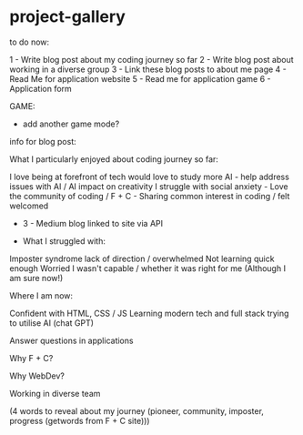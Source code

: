 # project-gallery

to do now:

1 - Write blog post about my coding journey so far
2 - Write blog post about working in a diverse group
3 - Link these blog posts to about me page
4 - Read Me for application website
5 - Read me for application game
6 - Application form

GAME:

- add another game mode?

info for blog post:

 What I particularly enjoyed about coding journey so far:

I love being at forefront of tech
would love to study more AI - help address issues with AI / AI impact on creativity
I struggle with social anxiety - Love the community of coding / F + C - Sharing common interest in coding / felt welcomed
- 3 - Medium blog linked to site via API

- What I struggled with:

Imposter syndrome
lack of direction / overwhelmed
Not learning quick enough
Worried I wasn't capable / whether it was right for me (Although I am sure now!)

Where I am now:

Confident with HTML, CSS / JS
Learning modern tech and full stack
trying to utilise AI (chat GPT)

Answer questions in applications

Why F + C? 

Why WebDev?

Working in diverse team

(4 words to reveal about my journey (pioneer, community, imposter, progress (getwords from F + C site)))




